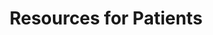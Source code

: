 ---
layout: about
permalink: /resources-for-patients/
title: "Resources for Patients"

# Content
general_content:
  heading: "Resources for Patients"
  text: |
    What is International Patient Access?

    [International Patient Access (IPA)](/what-is-patient-access/){: target="_blank"} enables you to easily and securely access your health data across different healthcare systems and countries, much like how you would manage your bank accounts through online banking. This access is made possible by adhering to the HL7 FHIR (Fast Healthcare Interoperability Resources) standard, which ensures data is shared in a secure and standardized way.

    Benefits of Accessing Your Healthcare Data:

    - Empowerment and Control: By having access to your health data, you can make informed decisions about your care and treatment options. This empowers you to be an active participant in your healthcare journey.

    - Improved Care Coordination: With your data readily available, healthcare providers can better coordinate your care, leading to improved outcomes and a more streamlined healthcare experience.

    - Access Anywhere, Anytime: Regardless of where you are in the world, you can access your vital health information, ensuring you receive accurate and timely care when traveling or relocating.

    - Privacy and Security: The use of international standards like HL7 FHIR ensures that your health data is shared securely, protecting your privacy while allowing necessary access for healthcare providers.

    How to Get Started

    1. Talk to Your Healthcare Provider: Ask if they are using IPA-enabled systems and how you can access your health records.
    2. Use Secure Health Portals: Many healthcare providers offer patient portals where you can safely view your medical records, test results, treatment plans and connect this data to other apps.
    3. Stay Informed: Follow updates to health data access to ensure you're aware of your options.
  image: "/assets/images/Group 28.png"

# Testimonials
testimonials:
  list:
    - name: "Digital Square"
      position: ""
      image: "/assets/images/testimonial_3.jpg"
      text: "Ultimately, we believe data standardization will lead to more equitable health care systems and better health outcomes for all."
    - name: "UK Government"
      position: ""
      image: "/assets/images/testimonial_1.jpg"
      text: "G7 ministers have committed to developing internationally shared principles for enabling patient access to health data and promoting the use of open standards for health data for public health."
    - name: "Connected Care for Canadians"
      position: "The Honourable Mark Holland, Minister of Health of Canada"
      image: "/assets/images/testimonial_2.jpg"
      text: "This legislation is about enabling Canadians to access their own health data and to use that information to make better decisions about their health care, no matter where they are receiving it. It will also allow health care professionals to deliver higher quality and coordinated care and make more informed patient decisions."
---